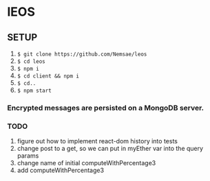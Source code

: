 # lEOS

## SETUP
1. `$ git clone https://github.com/Nemsae/leos`
2. `$ cd leos`
3. `$ npm i`
4. `$ cd client && npm i`
5. `$ cd..`
6. `$ npm start`

### Encrypted messages are persisted on a MongoDB server.

### TODO
1. figure out how to implement react-dom history into tests
1. change post to a get, so we can put in myEther var into the query params
1. change name of initial computeWithPercentage3
1. add computeWithPercentage3
